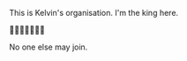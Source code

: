 This is Kelvin's organisation. I'm the king here.

:honeybee::honeybee::honeybee::honeybee::honeybee::honeybee::honeybee:

No one else may join.
